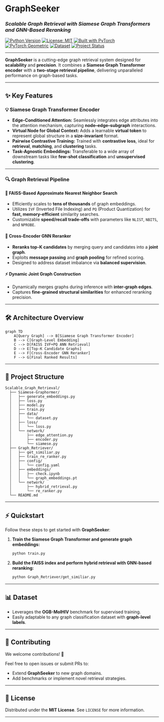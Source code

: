 #  **GraphSeeker**

### *Scalable Graph Retrieval with Siamese Graph Transformers and GNN-Based Reranking*

[![Python Version](https://img.shields.io/badge/Python-3.8%2B-blue.svg)](https://www.python.org/downloads/)
[![License: MIT](https://img.shields.io/badge/License-MIT-yellow.svg)](https://opensource.org/licenses/MIT)
[![Built with PyTorch](https://img.shields.io/badge/Built%20with-PyTorch-EE4C2C?logo=pytorch)](https://pytorch.org/)
[![PyTorch Geometric](https://img.shields.io/badge/PyTorch%20Geometric-Framework-brightgreen?logo=github)](https://pytorch-geometric.readthedocs.io/)
[![Dataset](https://img.shields.io/badge/Dataset-OGB--MolHIV-purple)](https://ogb.stanford.edu/docs/graphprop/)
[![Project Status](https://img.shields.io/badge/Status-Research--grade-success)]()

---

**GraphSeeker** is a cutting-edge graph retrieval system designed for **scalability** and **precision**. It combines a **Siamese Graph Transformer encoder** with a **two-stage retrieval pipeline**, delivering unparalleled performance on graph-based tasks.

---

## ✨ Key Features

### 💡 **Siamese Graph Transformer Encoder**
- **Edge-Conditioned Attention:** Seamlessly integrates edge attributes into the attention mechanism, capturing **node–edge–subgraph** interactions.
- **Virtual Node for Global Context:** Adds a learnable **virtual token** to represent global structure in a **size-invariant** format.
- **Pairwise Contrastive Training:** Trained with **contrastive loss**, ideal for **retrieval**, **matching**, and **clustering** tasks.
- **Task-Agnostic Embeddings:** Transferable to a wide array of downstream tasks like **few-shot classification** and **unsupervised clustering**.

---

### 🔍 **Graph Retrieval Pipeline**

#### 🧠 FAISS-Based Approximate Nearest Neighbor Search
- Efficiently scales to **tens of thousands** of graph embeddings.
- Utilizes `IVF` (Inverted File Indexing) and `PQ` (Product Quantization) for **fast, memory-efficient** similarity searches.
- Customizable **speed/recall trade-offs** with parameters like `NLIST`, `NBITS`, and `NPROBE`.

#### 🤖 Cross-Encoder GNN Reranker
- **Reranks top-K candidates** by merging query and candidates into a **joint graph**.
- Exploits **message passing** and **graph pooling** for refined scoring.
- Designed to address dataset imbalance via **balanced supervision**.

#### ⚡ Dynamic Joint Graph Construction
- Dynamically merges graphs during inference with **inter-graph edges**.
- Captures **fine-grained structural similarities** for enhanced reranking precision.

---

## 🛠️ Architecture Overview

```mermaid
graph TD
    A[Query Graph] --> B[Siamese Graph Transformer Encoder]
    B --> C[Graph-Level Embedding]
    C --> D[FAISS IVF+PQ ANN Retrieval]
    D --> E[Top-K Candidate Graphs]
    E --> F[Cross-Encoder GNN Reranker]
    F --> G[Final Ranked Results]
```

---

## 📂 Project Structure

```
Scalable_Graph_Retrieval/
  ├── Siamese-Graphormer/
  │   ├── generate_embeddings.py
  │   ├── loss.py
  │   ├── model.py
  │   ├── train.py
  │   ├── data/
  │   │   └── dataset.py
  │   ├── loss/
  │   │   └── loss.py
  │   └── network/
  │       ├── edge_attention.py
  │       ├── encoder.py
  │       └── siamese.py
  ├── Graph_Retriever/
  │   ├── get_similiar.py
  │   ├── train_re_ranker.py
  │   ├── config/
  │   │   └── config.yaml
  │   ├── embeddings/
  │   │   ├── check.ipynb
  │   │   └── graph_embeddings.pt
  │   └── network/
  │       ├── hybrid_retrieval.py
  │       └── re_ranker.py
  └── README.md
```

---

## ⚡ Quickstart

Follow these steps to get started with **GraphSeeker**:

1. **Train the Siamese Graph Transformer and generate graph embeddings:**

   ```bash
   python train.py
   ```

2. **Build the FAISS index and perform hybrid retrieval with GNN-based reranking:**

   ```bash
   python Graph_Retriever/get_similiar.py
   ```

---

## 📊 Dataset

- Leverages the **OGB-MolHIV** benchmark for supervised training.
- Easily adaptable to any graph classification dataset with **graph-level labels**.

---

## 🤝 Contributing

We welcome contributions! 🎉

Feel free to open issues or submit PRs to:
- Extend **GraphSeeker** to new graph domains.
- Add benchmarks or implement novel retrieval strategies.

---

## 📄 License

Distributed under the **MIT License**. See `LICENSE` for more information.

---
